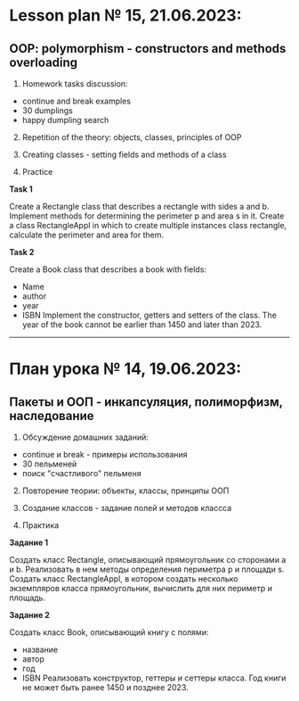 # Lesson plan № 15, 21.06.2023:
## OOP: polymorphism - constructors and methods overloading

1. Homework tasks discussion:
- continue and break examples
- 30 dumplings
- happy dumpling search

2. Repetition of the theory: objects, classes, principles of OOP

3. Creating classes - setting fields and methods of a class

4. Practice 

**Task 1**

Create a Rectangle class that describes a rectangle with sides a and b.
Implement methods for determining the perimeter p and area s in it.
Create a class RectangleAppl in which to create multiple instances
class rectangle, calculate the perimeter and area for them.

**Task 2**

Create a Book class that describes a book with fields:
- Name
- author
- year
- ISBN
  Implement the constructor, getters and setters of the class.
  The year of the book cannot be earlier than 1450 and later than 2023.

______________________

# План урока № 14, 19.06.2023:
## Пакеты и ООП - инкапсуляция, полиморфизм, наследование

1. Обсуждение домашних заданий:
- continue и break - примеры использования
- 30 пельменей
- поиск "счастливого" пельменя

2. Повторение теории: объекты, классы, принципы ООП

3. Создание классов - задание полей и методов классса

4. Практика

**Задание 1**

Создать класс Rectangle, описывающий прямоугольник cо сторонами a и b.
Реализовать в нем методы определения периметра p и площади s.
Создать класс RectangleAppl, в котором создать несколько экземпляров 
класса прямоугольник, вычислить для них периметр и площадь.

**Задание 2**

Создать класс Book, описывающий книгу с полями:
- название
- автор
- год
- ISBN
Реализовать конструктор, геттеры и сеттеры класса.
Год книги не может быть ранее 1450 и позднее 2023.

